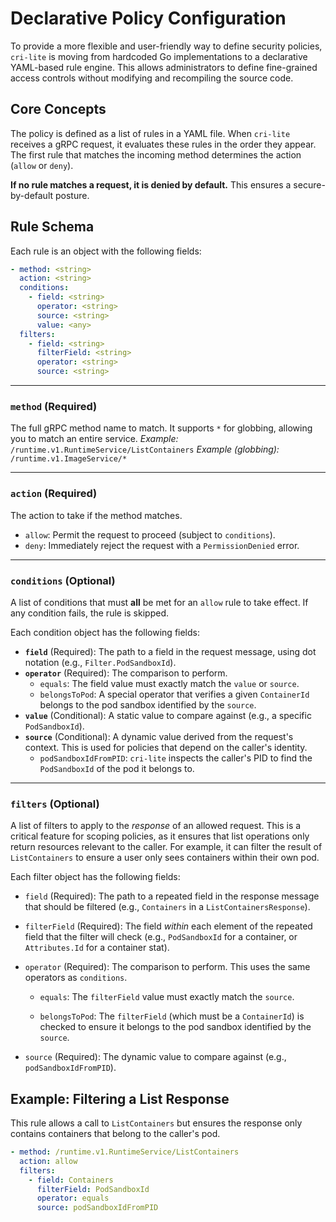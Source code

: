 # Declarative Policy Configuration

To provide a more flexible and user-friendly way to define security policies, `cri-lite` is moving from hardcoded Go implementations to a declarative YAML-based rule engine. This allows administrators to define fine-grained access controls without modifying and recompiling the source code.

## Core Concepts

The policy is defined as a list of rules in a YAML file. When `cri-lite` receives a gRPC request, it evaluates these rules in the order they appear. The first rule that matches the incoming method determines the action (`allow` or `deny`).

**If no rule matches a request, it is denied by default.** This ensures a secure-by-default posture.

## Rule Schema

Each rule is an object with the following fields:

```yaml
- method: <string>
  action: <string>
  conditions:
    - field: <string>
      operator: <string>
      source: <string>
      value: <any>
  filters:
    - field: <string>
      filterField: <string>
      operator: <string>
      source: <string>
```

---

### **`method`** (Required)
The full gRPC method name to match. It supports `*` for globbing, allowing you to match an entire service.
*Example:* `/runtime.v1.RuntimeService/ListContainers`
*Example (globbing):* `/runtime.v1.ImageService/*`

---

### **`action`** (Required)
The action to take if the method matches.
*   `allow`: Permit the request to proceed (subject to `conditions`).
*   `deny`: Immediately reject the request with a `PermissionDenied` error.

---

### **`conditions`** (Optional)
A list of conditions that must **all** be met for an `allow` rule to take effect. If any condition fails, the rule is skipped.

Each condition object has the following fields:

*   **`field`** (Required): The path to a field in the request message, using dot notation (e.g., `Filter.PodSandboxId`).
*   **`operator`** (Required): The comparison to perform.
    *   `equals`: The field value must exactly match the `value` or `source`.
    *   `belongsToPod`: A special operator that verifies a given `ContainerId` belongs to the pod sandbox identified by the `source`.
*   **`value`** (Conditional): A static value to compare against (e.g., a specific `PodSandboxId`).
*   **`source`** (Conditional): A dynamic value derived from the request's context. This is used for policies that depend on the caller's identity.
    *   `podSandboxIdFromPID`: `cri-lite` inspects the caller's PID to find the `PodSandboxId` of the pod it belongs to.

---



### **`filters`** (Optional)

A list of filters to apply to the *response* of an allowed request. This is a critical feature for scoping policies, as it ensures that list operations only return resources relevant to the caller. For example, it can filter the result of `ListContainers` to ensure a user only sees containers within their own pod.



Each filter object has the following fields:



*   `field` (Required): The path to a repeated field in the response message that should be filtered (e.g., `Containers` in a `ListContainersResponse`).

*   `filterField` (Required): The field *within* each element of the repeated field that the filter will check (e.g., `PodSandboxId` for a container, or `Attributes.Id` for a container stat).

*   `operator` (Required): The comparison to perform. This uses the same operators as `conditions`.

    *   `equals`: The `filterField` value must exactly match the `source`.

    *   `belongsToPod`: The `filterField` (which must be a `ContainerId`) is checked to ensure it belongs to the pod sandbox identified by the `source`.

*   `source` (Required): The dynamic value to compare against (e.g., `podSandboxIdFromPID`).



## Example: Filtering a List Response



This rule allows a call to `ListContainers` but ensures the response only contains containers that belong to the caller's pod.



```yaml
- method: /runtime.v1.RuntimeService/ListContainers
  action: allow
  filters:
    - field: Containers
      filterField: PodSandboxId
      operator: equals
      source: podSandboxIdFromPID
```
